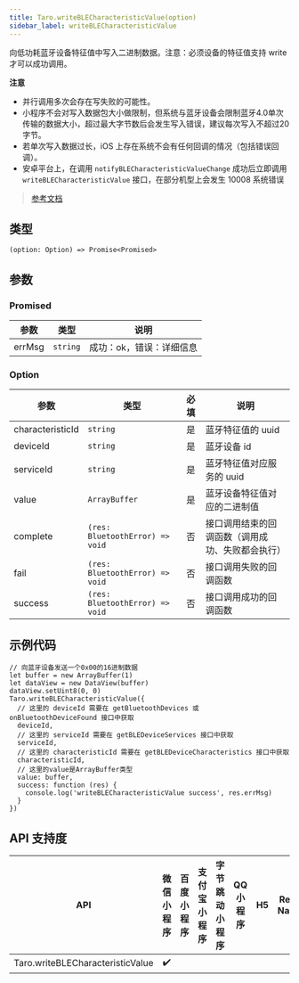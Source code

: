 ```yaml
---
title: Taro.writeBLECharacteristicValue(option)
sidebar_label: writeBLECharacteristicValue
---
```


向低功耗蓝牙设备特征值中写入二进制数据。注意：必须设备的特征值支持 write 才可以成功调用。

**注意**
- 并行调用多次会存在写失败的可能性。
- 小程序不会对写入数据包大小做限制，但系统与蓝牙设备会限制蓝牙4.0单次传输的数据大小，超过最大字节数后会发生写入错误，建议每次写入不超过20字节。
- 若单次写入数据过长，iOS 上存在系统不会有任何回调的情况（包括错误回调）。
- 安卓平台上，在调用 `notifyBLECharacteristicValueChange` 成功后立即调用 `writeBLECharacteristicValue` 接口，在部分机型上会发生 10008 系统错误

> [参考文档](https://developers.weixin.qq.com/miniprogram/dev/api/device/bluetooth-ble/wx.writeBLECharacteristicValue.html)

## 类型

```tsx
(option: Option) => Promise<Promised>
```

## 参数

### Promised

| 参数 | 类型 | 说明 |
| --- | --- | --- |
| errMsg | `string` | 成功：ok，错误：详细信息 |

### Option

| 参数 | 类型 | 必填 | 说明 |
| --- | --- | :---: | --- |
| characteristicId | `string` | 是 | 蓝牙特征值的 uuid |
| deviceId | `string` | 是 | 蓝牙设备 id |
| serviceId | `string` | 是 | 蓝牙特征值对应服务的 uuid |
| value | `ArrayBuffer` | 是 | 蓝牙设备特征值对应的二进制值 |
| complete | `(res: BluetoothError) => void` | 否 | 接口调用结束的回调函数（调用成功、失败都会执行） |
| fail | `(res: BluetoothError) => void` | 否 | 接口调用失败的回调函数 |
| success | `(res: BluetoothError) => void` | 否 | 接口调用成功的回调函数 |

## 示例代码

```tsx
// 向蓝牙设备发送一个0x00的16进制数据
let buffer = new ArrayBuffer(1)
let dataView = new DataView(buffer)
dataView.setUint8(0, 0)
Taro.writeBLECharacteristicValue({
  // 这里的 deviceId 需要在 getBluetoothDevices 或 onBluetoothDeviceFound 接口中获取
  deviceId,
  // 这里的 serviceId 需要在 getBLEDeviceServices 接口中获取
  serviceId,
  // 这里的 characteristicId 需要在 getBLEDeviceCharacteristics 接口中获取
  characteristicId,
  // 这里的value是ArrayBuffer类型
  value: buffer,
  success: function (res) {
    console.log('writeBLECharacteristicValue success', res.errMsg)
  }
})
```

## API 支持度

| API | 微信小程序 | 百度小程序 | 支付宝小程序 | 字节跳动小程序 | QQ 小程序 | H5 | React Native | 快应用 |
| :---: | :---: | :---: | :---: | :---: | :---: | :---: | :---: | :---: |
| Taro.writeBLECharacteristicValue | ✔️ |  |  |  |  |  |  |  |
